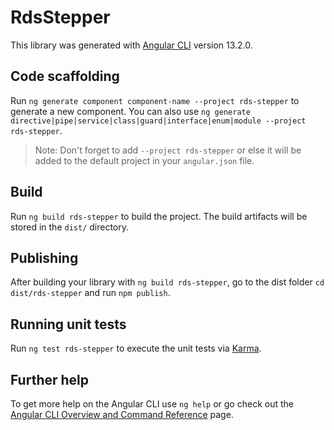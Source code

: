 # RdsStepper

This library was generated with [Angular CLI](https://github.com/angular/angular-cli) version 13.2.0.

## Code scaffolding

Run `ng generate component component-name --project rds-stepper` to generate a new component. You can also use `ng generate directive|pipe|service|class|guard|interface|enum|module --project rds-stepper`.
> Note: Don't forget to add `--project rds-stepper` or else it will be added to the default project in your `angular.json` file. 

## Build

Run `ng build rds-stepper` to build the project. The build artifacts will be stored in the `dist/` directory.

## Publishing

After building your library with `ng build rds-stepper`, go to the dist folder `cd dist/rds-stepper` and run `npm publish`.

## Running unit tests

Run `ng test rds-stepper` to execute the unit tests via [Karma](https://karma-runner.github.io).

## Further help

To get more help on the Angular CLI use `ng help` or go check out the [Angular CLI Overview and Command Reference](https://angular.io/cli) page.
